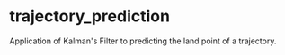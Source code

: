 # trajectory_prediction
 Application of Kalman's Filter to predicting the land point of a trajectory.
